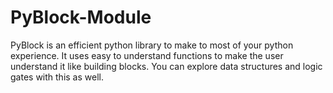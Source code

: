 # PyBlock-Module
PyBlock is an efficient python library to make to most of your python experience. It uses easy to understand functions to make the user understand it like building blocks. You can explore data structures and logic gates with this as well. 
